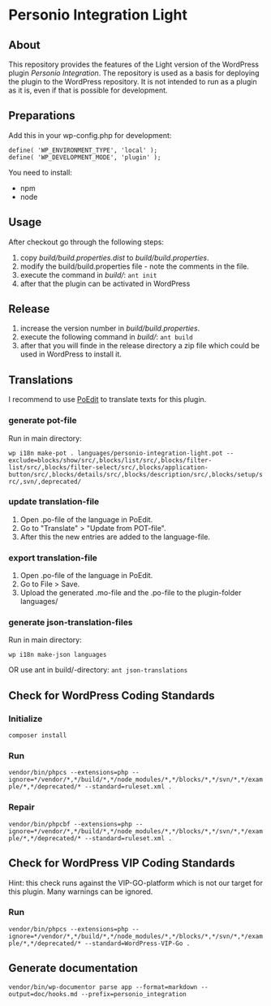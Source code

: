 # Personio Integration Light

## About

This repository provides the features of the Light version of the WordPress plugin _Personio Integration_. The repository is used as a basis for deploying the plugin to the WordPress repository. It is not intended to run as a plugin as it is, even if that is possible for development.

## Preparations

Add this in your wp-config.php for development:

```
define( 'WP_ENVIRONMENT_TYPE', 'local' );
define( 'WP_DEVELOPMENT_MODE', 'plugin' );
```

You need to install:
* npm
* node

## Usage

After checkout go through the following steps:

1. copy _build/build.properties.dist_ to _build/build.properties_.
2. modify the build/build.properties file - note the comments in the file.
3. execute the command in _build/_: `ant init`
4. after that the plugin can be activated in WordPress

## Release

1. increase the version number in _build/build.properties_.
2. execute the following command in _build/_: `ant build`
3. after that you will finde in the release directory a zip file which could be used in WordPress to install it.

## Translations

I recommend to use [PoEdit](https://poedit.net/) to translate texts for this plugin.

### generate pot-file

Run in main directory:

`wp i18n make-pot . languages/personio-integration-light.pot --exclude=blocks/show/src/,blocks/list/src/,blocks/filter-list/src/,blocks/filter-select/src/,blocks/application-button/src/,blocks/details/src/,blocks/description/src/,blocks/setup/src/,svn/,deprecated/`

### update translation-file

1. Open .po-file of the language in PoEdit.
2. Go to "Translate" > "Update from POT-file".
3. After this the new entries are added to the language-file.

### export translation-file

1. Open .po-file of the language in PoEdit.
2. Go to File > Save.
3. Upload the generated .mo-file and the .po-file to the plugin-folder languages/

### generate json-translation-files

Run in main directory:

`wp i18n make-json languages`

OR use ant in build/-directory: `ant json-translations`

## Check for WordPress Coding Standards

### Initialize

`composer install`

### Run

`vendor/bin/phpcs --extensions=php --ignore=*/vendor/*,*/build/*,*/node_modules/*,*/blocks/*,*/svn/*,*/example/*,*/deprecated/* --standard=ruleset.xml .`

### Repair

`vendor/bin/phpcbf --extensions=php --ignore=*/vendor/*,*/build/*,*/node_modules/*,*/blocks/*,*/svn/*,*/example/*,*/deprecated/* --standard=ruleset.xml .`

## Check for WordPress VIP Coding Standards

Hint: this check runs against the VIP-GO-platform which is not our target for this plugin. Many warnings can be ignored.

### Run

`vendor/bin/phpcs --extensions=php --ignore=*/vendor/*,*/build/*,*/node_modules/*,*/blocks/*,*/svn/*,*/example/*,*/deprecated/* --standard=WordPress-VIP-Go .`

## Generate documentation

`vendor/bin/wp-documentor parse app --format=markdown --output=doc/hooks.md --prefix=personio_integration`
